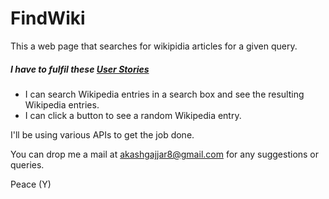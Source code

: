# FindWiki

This a web page that searches for wikipidia articles for a given query.  

##### I have to fulfil these [User Stories](https://en.wikipedia.org/wiki/User_story)  
  - I can search Wikipedia entries in a search box and see the resulting Wikipedia entries.  
  - I can click a button to see a random Wikipedia entry.  

I'll be using various APIs to get the job done.  

You can drop me a mail at akashgajjar8@gmail.com for any suggestions or queries.  

Peace (Y)  
